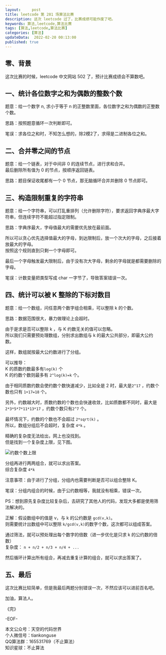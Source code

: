 ```yaml
---   
layout:     post  
title: leetcode 第 281 场算法比赛  
description: 这次 leetcode 过了，比赛成绩可能作废了吧。       
keywords: 算法,leetcode,算法比赛  
tags: [算法,leetcode,算法比赛]    
categories: [算法]  
updateData:  2022-02-20 00:13:00  
published: true  
---  
```



## 零、背景  


这次比赛的时候，leetcode 中文网站 502 了，预计比赛成绩会不算数吧。  



## 一、统计各位数字之和为偶数的整数个数  


题意：给一个数字 n, 求小于等于 n 的正整数里面，各位数字之和为偶数的正整数个数。  


思路：按照题意循环一次判断即可。  


笔误：求各位之和时，不知怎么想的，除2模2了，求得是二进制各位之和。  


## 二、合并零之间的节点  


题意：给一个链表，对于中间非 0 的连续节点，进行求和合并。  
最后删除所有值为 0 的节点，按顺序返回链表。   


思路：题目保证收尾都有一个 0 节点，那无脑循环合并并删除 0 节点即可。  


## 三、构造限制重复的字符串  


题意：给一个字符串，可以打乱重排列（允许删除字符），要求返回字典序最大字符串，但连续字符不能超过指定限制。  


思路：字典序最大，字母值最大的需要优先放在最前面。  


所以可以贪心优先选择值最大的字母，到达限制后，放一个次大的字母，之后接着放最大的字母。  
按照这个规则直到只剩一个字母即可。  


最后一个字母触发最大限制后，由于没有次大字母，剩余的字母就是都需要删除的字母。  


笔误：计数变量把类型写成 char 一字节了，导致答案错误一次。  


## 四、统计可以被 K 整除的下标对数目  


题意：给一个数组，问任意两个数字组合相乘，可以整除 k 的个数。  


思路：数据范围很大，暴力做理论上会超时。  


由于是求是否可以整除 k ，与 K 约数无关的值可以忽略。  
所以我们只需要预处理数组，分别求出数组与 k 的最大公共部分，即最大公约数。  


这样，数组就按最大公约数进行了分组。  


可以推导：  
K 的质数约数最多有`log(k)` 个  
K 的约数个数则最多有 `2^log(k)=k`  个。  


由于相同质数约数会使约数个数快速减少，比如全是 2 时，最大是`2^17` ，约数个数也只有 `1+17=18` 个。  


另外，约数越大时，质数约数的个数也会快速收敛，比如质数都不同时，最大是`2*3*5*7*11*13*17` ，约数个数只有`2^7` 个。  


最坏情况下，约数的个数也不会超过 `2*sqrt(k)` 。  
所以，数组分组后不会超时，复杂度 `4*k` 。  


精确的复杂度无法给出，网上也没找到。  
​但是找到一个复杂度上限，见下图。  


![约数个数上限](https://res2022.tiankonguse.com/images/2022/02/20/001.png)



分组再进行两两组合，就可以求出答案。  
综合复杂度 `4*k`   



注意事项：由于进行了分组，分组内也需要判断是否可以组合整除 K。  


笔误：分组内组合的时候，由于公约数相等，我就没有相乘，错误一次。  


PS：想到原先复杂度比较复杂后，去研究了其他人的代码，发现大多都是使用筛法解决的。  



正解：假设数组中的值是 v，与 k 的公约数是 `gcd(v,k)`。  
则需要统计出数组中可以整除 `k/gcd(v,k)`的数字个数，这次都可以组成答案。  


通过筛法，就可以预处理出每个数字的倍数（进一步优化是只求 k 的公约数的倍数）  
复杂度： `n + n/2 + n/3 + n/4 + ...`  


然后循环计算出所有组合，再减去重复计算的组合，就可以求出答案了。  




## 五、最后


这次比赛比较简单，但是我最后两题分别错误一次，不然应该可以进前百名吧。  




加油，算法人。  


《完》  


-EOF-  



本文公众号：天空的代码世界  
个人微信号：tiankonguse  
QQ算法群：165531769（不止算法）  
知识星球：不止算法  


